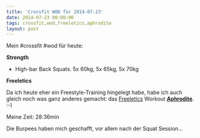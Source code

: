 ```yaml
---
title: 'Crossfit WOD für 2014-07-23'
date: 2014-07-23 00:00:00 
tags: crossfit,wod,freeletics,aphrodite
layout: post
---
```

Mein #crossfit #wod für heute:

**Strength**

* High-bar Back Squats. 5x 60kg, 5x 65kg, 5x 70kg

**Freeletics**

Da ich heute eher ein Freestyle-Training hingelegt habe, habe ich auch gleich noch was ganz anderes gemacht: das [Freeletics][0] Workout [**Aphrodite**][1]. :-)

Meine Zeit: 28:36min

Die Burpees haben mich geschafft, vor allem nach der Squat Session...

[0]: https://www.freeletics.com/de/
[1]: http://tribesports.com/workouts/freeletics-aphrodite

